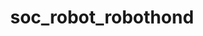 ---
layout: my_redirect
title: soc_robot_robothond
redirect_from: 
  - /aiopschool/socialerobot/robothond
permalink: /socialerobot/robothond/index
redirect_url: "https://youtu.be/M8YjvHYbZ9w"
---